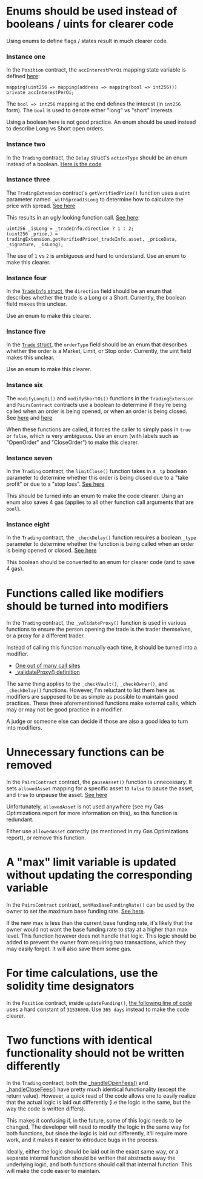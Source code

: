 # Enums should be used instead of booleans / uints for clearer code

Using enums to define flags / states result in much clearer code.

### Instance one

In the `Position` contract, the `accInterestPerOi` mapping state variable is defined [here](https://github.com/code-423n4/2022-12-tigris/blob/main/contracts/Position.sol#L34):

```
mapping(uint256 => mapping(address => mapping(bool => int256))) private accInterestPerOi;
```

The `bool => int256` mapping at the end defines the interest (in `int256` form). The `bool` is used to denote either "long" vs "short" interests.

Using a boolean here is not good practice. An enum should be used instead to describe Long vs Short open orders.

### Instance two

In the `Trading` contract, the `Delay` struct's `actionType` should be an enum instead of a boolean. [Here is the code](https://github.com/code-423n4/2022-12-tigris/blob/main/contracts/Trading.sol#L126-L129)

### Instance three

The `TradingExtension` contract's `getVerifiedPrice()` function uses a `uint` parameter named `_withSpreadIsLong` to determine how to calculate the price with spread. [See here](https://github.com/code-423n4/2022-12-tigris/blob/main/contracts/TradingExtension.sol#L167)

This results in an ugly looking function call. [See here](https://github.com/code-423n4/2022-12-tigris/blob/main/contracts/Trading.sol#L181-L182):

```
uint256 _isLong = _tradeInfo.direction ? 1 : 2;
(uint256 _price,) = tradingExtension.getVerifiedPrice(_tradeInfo.asset, _priceData, _signature, _isLong);
```

The use of `1` vs `2` is ambiguous and hard to understand. Use an enum to make this clearer.

### Instance four

In the [`TradeInfo` struct](https://github.com/code-423n4/2022-12-tigris/blob/main/contracts/interfaces/ITrading.sol#L15), the `direction` field should be an enum that describes whether the trade is a Long or a Short. Currently, the boolean field makes this unclear.

Use an enum to make this clearer.

### Instance five

In the [`Trade` struct](https://github.com/code-423n4/2022-12-tigris/blob/main/contracts/interfaces/IPosition.sol#L15), the `orderType` field should be an enum that describes whether the order is a Market, Limit, or Stop order. Currently, the uint field makes this unclear.

Use an enum to make this clearer.

### Instance six

The `modifyLongOi()` and `modifyShortOi()` functions in the `TradingExtension` and `PairsContract` contracts use a boolean to determine if they're being called when an order is being opened, or when an order is being closed. See [here](https://github.com/code-423n4/2022-12-tigris/blob/main/contracts/TradingExtension.sol#L126-L142) and [here](https://github.com/code-423n4/2022-12-tigris/blob/main/contracts/PairsContract.sol#L154-L185)

When these functions are called, it forces the caller to simply pass in `true` or `false`, which is very ambiguous. Use an enum (with labels such as "OpenOrder" and "CloseOrder") to make this clearer.

### Instance seven

In the `Trading` contract, the `limitClose()` function takes in a `_tp` boolean parameter to determine whether this order is being closed due to a "take profit" or due to a "stop loss". [See here](https://github.com/code-423n4/2022-12-tigris/blob/main/contracts/Trading.sol#L567)

This should be turned into an enum to make the code clearer. Using an enum also saves 4 gas (applies to all other function call arguments that are `bool`).

### Instance eight

In the `Trading` contract, the `_checkDelay()` function requires a boolean `_type` parameter to determine whether the function is being called when an order is being opened or closed. [See here](https://github.com/code-423n4/2022-12-tigris/blob/main/contracts/Trading.sol#L857)

This boolean should be converted to an enum for clearer code (and to save 4 gas).

# Functions called like modifiers should be turned into modifiers

In the `Trading` contract, the `_validateProxy()` function is used in various functions to ensure the person opening the trade is the trader themselves, or a proxy for a different trader.

Instead of calling this function manually each time, it should be turned into a modifier.

- [One out of many call sites](https://github.com/code-423n4/2022-12-tigris/blob/main/contracts/Trading.sol#L172)
- [_validateProxy() definition](https://github.com/code-423n4/2022-12-tigris/blob/main/contracts/Trading.sol#L884-L889)

The same thing applies to the `_checkVault()`, `_checkOwner()`, and `_checkDelay()` functions. However, I'm reluctant to list them here as modifiers are supposed to be as simple as possible to maintain good practices. These three aforementioned functions make external calls, which may or may not be good practice in a modifier.

A judge or someone else can decide if those are also a good idea to turn into modifiers.

# Unnecessary functions can be removed

In the `PairsContract` contract, the `pauseAsset()` function is unnecessary. It sets `allowedAsset` mapping for a specific asset to `false` to pause the asset, and `true` to unpause the asset. [See here](https://github.com/code-423n4/2022-12-tigris/blob/main/contracts/PairsContract.sol#L115-L118)

Unfortunately, `allowedAsset` is not used anywhere (see my Gas Optimizations report for more information on this), so this function is redundant.

Either use `allowedAsset` correctly (as mentioned in my Gas Optimizations report), or remove this function.

# A "max" limit variable is updated without updating the corresponding variable

In the `PairsContract` contract, `setMaxBaseFundingRate()` can be used by the owner to set the maximum base funding rate. [See here](https://github.com/code-423n4/2022-12-tigris/blob/main/contracts/PairsContract.sol#L125-L127).

If the new max is less than the current base funding rate, it's likely that the owner would not want the base funding rate to stay at a higher than max level. This function however does not handle that logic. This logic should be added to prevent the owner from requiring two transactions, which they may easily forget. It will also save them some gas.

# For time calculations, use the solidity time designators

In the `Position` contract, inside `updateFunding()`, [the following line of code](https://github.com/code-423n4/2022-12-tigris/blob/main/contracts/Position.sol#L120) uses a hard constant of `31536000`. Use `365 days` instead to make the code clearer.

# Two functions with identical functionality should not be written differently

In the `Trading` contract, both the [_handleOpenFees()](https://github.com/code-423n4/2022-12-tigris/blob/main/contracts/Trading.sol#L689-L750) and [_handleCloseFees()](https://github.com/code-423n4/2022-12-tigris/blob/main/contracts/Trading.sol#L762-L810) have pretty much identical functionality (except the return value). However, a quick read of the code allows one to easily realize that the actual logic is laid out differently (i.e the logic is the same, but the way the code is written differs).

This makes it confusing if, in the future, some of this logic needs to be changed. The developer will need to modify the logic in the same way for both functions, but since the logic is laid out differently, it'll require more work, and it makes it easier to introduce bugs in the process.

Ideally, either the logic should be laid out in the exact same way, or a separate internal function should be written that abstracts away the underlying logic, and both functions should call that internal function. This will make the code easier to maintain.